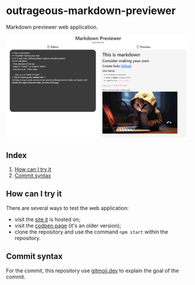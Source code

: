 # outrageous-markdown-previewer
Markdown previewer web application.

![](/public/readme-img-1.png)

## Index
1. [How can I try it](#how-can-i-try-it)
2. [Commit syntax](#commit-syntax)

## How can I try it
There are several ways to test the web application:
- visit the [site it](https://outrageous-markdown-previewer.netlify.app//) is hosted on;
- visit the [codpen page](https://codepen.io/devmanfre/pen/bGJOPXW) (it's an older version);
- clone the repository and use the command `npm start` within the repository.

## Commit syntax
For the commit, this repository use [gitmoji.dev](http://www.gitmoji.dev) to explain the goal of the commit. 